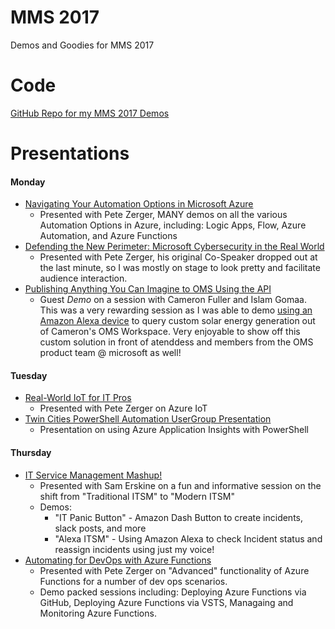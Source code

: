# MMS 2017
Demos and Goodies for MMS 2017

# Code #

[GitHub Repo for my MMS 2017 Demos](https://github.com/leeberg/MMS-2017)


# Presentations #

#### Monday ####
- [Navigating Your Automation Options in Microsoft Azure](https://mms2017.sched.com/event/AUbt/navigating-your-automation-options-in-microsoft-azure)
    - Presented with Pete Zerger, MANY demos on all the various Automation Options in Azure, including: Logic Apps, Flow, Azure Automation, and Azure Functions
- [Defending the New Perimeter: Microsoft Cybersecurity in the Real World](https://mms2017.sched.com/event/AUbs/defending-the-new-perimeter-microsoft-cybersecurity-in-the-real-world)
    - Presented with Pete Zerger, his original Co-Speaker dropped out at the last minute, so I was mostly on stage to look pretty and facilitate audience interaction. 
- [Publishing Anything You Can Imagine to OMS Using the API](https://mms2017.sched.com/event/AUbK/publishing-anything-you-can-imagine-to-oms-using-the-api)
    - Guest *Demo* on a session with Cameron Fuller and Islam Gomaa. This was a very rewarding session as I was able to demo [using an Amazon Alexa device](https://twitter.com/LeeAlanBerg/status/864126023532675073) to query custom solar energy generation out of Cameron's OMS Workspace. Very enjoyable to show off this custom solution in front of atenddess and members from the OMS product team @ microsoft as well! 


#### Tuesday ####
- [Real-World IoT for IT Pros](https://mms2017.sched.com/event/AUaI/real-world-iot-for-it-pros)
    - Presented with Pete Zerger on Azure IoT 
- [Twin Cities PowerShell Automation UserGroup Presentation](https://www.meetup.com/Twin-Cities-PowerShell-User-Group)
    - Presentation on using Azure Application Insights with PowerShell


#### Thursday ####
- [IT Service Management Mashup!](https://mms2017.sched.com/event/AUb7/it-service-management-mashup)
    - Presented with Sam Erskine on a fun and informative session on the shift from "Traditional ITSM" to "Modern ITSM"
    - Demos:
        - "IT Panic Button" - Amazon Dash Button to create incidents, slack posts, and more 
        - "Alexa ITSM" - Using Amazon Alexa to check Incident status and reassign incidents using just my voice!
- [Automating for DevOps with Azure Functions](https://mms2017.sched.com/event/AUbu/automating-for-devops-with-azure-functions)
    - Presented with Pete Zerger on "Advanced" functionality of Azure Functions for a number of dev ops scenarios.
    - Demo packed sessions including: Deploying Azure Functions via GitHub, Deploying Azure Functions via VSTS, Managaing and Monitoring Azure Functions.
    
    